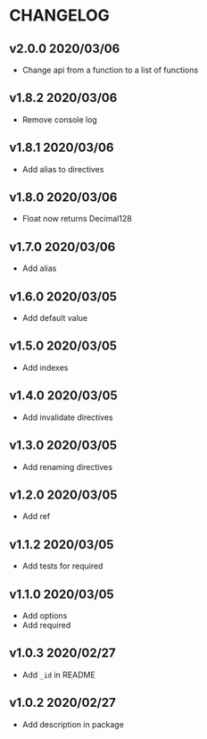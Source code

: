 CHANGELOG
===

## v2.0.0 2020/03/06

- Change api from a function to a list of functions

## v1.8.2 2020/03/06

- Remove console log

## v1.8.1 2020/03/06

- Add alias to directives

## v1.8.0 2020/03/06

- Float now returns Decimal128

## v1.7.0 2020/03/06

- Add alias

## v1.6.0 2020/03/05

- Add default value

## v1.5.0 2020/03/05

- Add indexes

## v1.4.0 2020/03/05

- Add invalidate directives

## v1.3.0 2020/03/05

- Add renaming directives

## v1.2.0 2020/03/05

- Add ref

## v1.1.2 2020/03/05

- Add tests for required

## v1.1.0 2020/03/05

- Add options
- Add required

## v1.0.3 2020/02/27

- Add `_id` in README

## v1.0.2 2020/02/27

- Add description in package